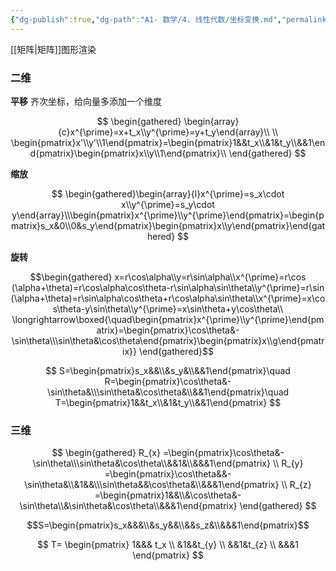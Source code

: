```yaml
---
{"dg-publish":true,"dg-path":"A1- 数学/4. 线性代数/坐标变换.md","permalink":"/A1- 数学/4. 线性代数/坐标变换/","dgPassFrontmatter":true,"noteIcon":"","created":"2024-07-30T11:16:43.021+08:00","updated":"2025-04-25T12:34:24.394+08:00"}
---
```


[[矩阵\|矩阵]]图形渲染 

### 二维
**平移**
齐次坐标，给向量多添加一个维度

$$
\begin{gathered}
\begin{array}{c}x^{\prime}=x+t_x\\y^{\prime}=y+t_y\end{array}\\ \\
\begin{pmatrix}x'\\y'\\1\end{pmatrix}=\begin{pmatrix}1&&t_x\\&1&t_y\\&&1\end{pmatrix}\begin{pmatrix}x\\y\\1\end{pmatrix}\\
\end{gathered}
$$

**缩放**

$$
\begin{gathered}\begin{array}{l}x^{\prime}=s_x\cdot x\\y^{\prime}=s_y\cdot y\end{array}\\\begin{pmatrix}x^{\prime}\\y^{\prime}\end{pmatrix}=\begin{pmatrix}s_x&0\\0&s_y\end{pmatrix}\begin{pmatrix}x\\y\end{pmatrix}\end{gathered}
$$


**旋转**

$$\begin{gathered}
x=r\cos\alpha\\y=r\sin\alpha\\x^{\prime}=r\cos (\alpha+\theta)=r\cos\alpha\cos\theta-r\sin\alpha\sin\theta\\y^{\prime}=r\sin (\alpha+\theta)=r\sin\alpha\cos\theta+r\cos\alpha\sin\theta\\x^{\prime}=x\cos\theta-y\sin\theta\\y^{\prime}=x\sin\theta+y\cos\theta\\
\longrightarrow\boxed{\quad\begin{pmatrix}x^{\prime}\\y^{\prime}\end{pmatrix}=\begin{pmatrix}\cos\theta&-\sin\theta\\\sin\theta&\cos\theta\end{pmatrix}\begin{pmatrix}x\\g\end{pmatrix}}
\end{gathered}$$


$$
S=\begin{pmatrix}s_x&&\\&s_y&\\&&1\end{pmatrix}\quad R=\begin{pmatrix}\cos\theta&-\sin\theta&\\\sin\theta&\cos\theta&\\&&1\end{pmatrix}\quad T=\begin{pmatrix}1&&t_x\\&1&t_y\\&&1\end{pmatrix}
$$

### 三维
$$
\begin{gathered}
R_{x} =\begin{pmatrix}\cos\theta&-\sin\theta\\\sin\theta&\cos\theta\\&&1&\\&&&1\end{pmatrix} \\
R_{y} =\begin{pmatrix}\cos\theta&&-\sin\theta&\\&1&&\\\sin\theta&&\cos\theta&\\&&&1\end{pmatrix} \\
R_{z} =\begin{pmatrix}1&&\\&\cos\theta&-\sin\theta\\&\sin\theta&\cos\theta\\&&&1\end{pmatrix} 
\end{gathered}
$$


$$S=\begin{pmatrix}s_x&&&\\&s_y&&\\&&s_z&\\&&&1\end{pmatrix}$$

$$
T= \begin{pmatrix}
1&&& t_x \\
&1&&t_{y} \\
&&1&t_{z} \\
&&&1
\end{pmatrix}
$$


